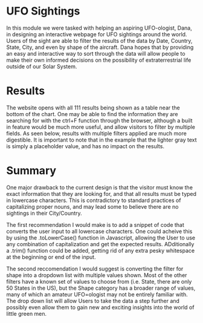 # UFO Sightings

In this module we were tasked with helping an aspiring UFO-ologist, Dana, in designing an interactive webpage for UFO sightings around the world. Users of the sight are able to
filter the results of the data by Date, Country, State, City, and even by shape of the aircraft. Dana hopes that by providing an easy and interactive way to sort through the data
will allow people to make their own informed decisions on the possibility of extraterrestrial life outside of our Solar System. 

# Results

The website opens with all 111 results being shown as a table near the bottom of the chart. One may be able to find the information they are searching for with the ctrl+F function
through the browser, although a built in feature would be much more useful, and allow visitors to filter by multiple fields. As seen below, results with multiple filters applied
are much more digestible. It is important to note that in the example that the lighter gray text is simply a placeholder value, and has no impact on the results.

# Summary

One major drawback to the current design is that the visitor must know the exact information that they are looking for, and that all results must be typed in lowercase characters.
This is contradictory to standard practices of capitalizing proper nouns, and may lead some to believe there are no sightings in their City/Country.

The first recommendation I would make is to add a snippet of code that converts the user input to all lowercase characters. One could acheive this by using the .toLowerCase()
function in Javascript, allowing the User to use any combination of capitalization and get the expected results. ADditionally a .trim() function could be added, getting rid of any
extra pesky whitespace at the beginning or end of the input.

The second reccomendation I would suggest is converting the filter for shape into a dropdown list with multiple values shown. Most of the other filters have a known set of values to choose from (i.e. State, there are only 50 States in the US), but the Shape category has a broader range of values, many of which an amateur UFO=ologist may not be entirely familiar with.  The drop down list will allow Users to take the data a step further and possibly even allow them to gain new and exciting insights into the world of little green men. 
